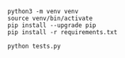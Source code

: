 ```shell
python3 -m venv venv
source venv/bin/activate
pip install --upgrade pip
pip install -r requirements.txt
```

```shell
python tests.py
```